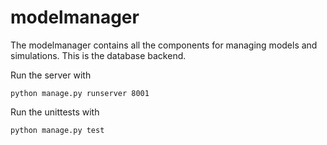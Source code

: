 # modelmanager

The modelmanager contains all the components for managing models and simulations.
This is the database backend.

Run the server with
```
python manage.py runserver 8001
```
Run the unittests with
```
python manage.py test
```